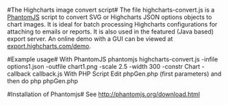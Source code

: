 #The Highcharts image convert script#
The file highcharts-convert.js is a [PhantomJS](http://phantomjs.org/) script to convert SVG or Highcharts JSON options objects to chart images. It is ideal for batch processing Highcharts configurations for attaching to emails or reports. It is also used in the featured (Java based) export server. An online demo with a GUI can be viewed at [export.highcharts.com/demo](http://export.highcharts.com/demo).



#Example usage#
With PhantomJS
	phantomjs highcharts-convert.js -infile options1.json -outfile chart1.png -scale 2.5 -width 300 -constr Chart -callback callback.js
With PHP Script
	Edit phpGen.php (first parameters) and then do 
	php phpGen.php
	

#Installation of Phantomjs#
See http://phantomjs.org/download.html
